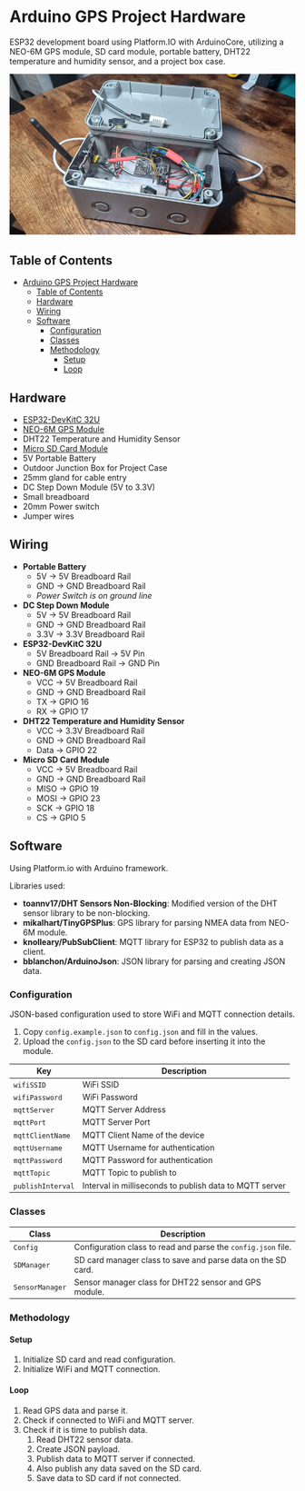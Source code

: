 # Arduino GPS Project Hardware

ESP32 development board using Platform.IO with ArduinoCore, utilizing a NEO-6M GPS module, SD card module, portable battery, DHT22 temperature and humidity sensor, and a project box case.

![Device in a junction box](docs/project_in_box.png)

## Table of Contents

- [Arduino GPS Project Hardware](#arduino-gps-project-hardware)
  - [Table of Contents](#table-of-contents)
  - [Hardware](#hardware)
  - [Wiring](#wiring)
  - [Software](#software)
    - [Configuration](#configuration)
    - [Classes](#classes)
    - [Methodology](#methodology)
      - [Setup](#setup)
      - [Loop](#loop)

## Hardware

- [ESP32-DevKitC 32U](https://www.amazon.co.uk/gp/product/B0DMRYRX6T)
- [NEO-6M GPS Module](https://www.amazon.co.uk/dp/B08XGN4YLY)
- DHT22 Temperature and Humidity Sensor
- [Micro SD Card Module](https://www.amazon.co.uk/dp/B06XHJTGGC)
- 5V Portable Battery
- Outdoor Junction Box for Project Case
- 25mm gland for cable entry
- DC Step Down Module (5V to 3.3V)
- Small breadboard
- 20mm Power switch
- Jumper wires

## Wiring

- **Portable Battery**
  - 5V → 5V Breadboard Rail
  - GND → GND Breadboard Rail
  - _Power Switch is on ground line_
- **DC Step Down Module**
  - 5V → 5V Breadboard Rail
  - GND → GND Breadboard Rail
  - 3.3V → 3.3V Breadboard Rail
- **ESP32-DevKitC 32U**
  - 5V Breadboard Rail → 5V Pin
  - GND Breadboard Rail → GND Pin
- **NEO-6M GPS Module**
  - VCC → 5V Breadboard Rail
  - GND → GND Breadboard Rail
  - TX → GPIO 16
  - RX → GPIO 17
- **DHT22 Temperature and Humidity Sensor**
  - VCC → 3.3V Breadboard Rail
  - GND → GND Breadboard Rail
  - Data → GPIO 22
- **Micro SD Card Module**
  - VCC → 5V Breadboard Rail
  - GND → GND Breadboard Rail
  - MISO → GPIO 19
  - MOSI → GPIO 23
  - SCK → GPIO 18
  - CS → GPIO 5

## Software

Using Platform.io with Arduino framework.

Libraries used:

- **toannv17/DHT Sensors Non-Blocking**: Modified version of the DHT sensor library to be non-blocking.
- **mikalhart/TinyGPSPlus**: GPS library for parsing NMEA data from NEO-6M module.
- **knolleary/PubSubClient**: MQTT library for ESP32 to publish data as a client.
- **bblanchon/ArduinoJson**: JSON library for parsing and creating JSON data.

### Configuration

JSON-based configuration used to store WiFi and MQTT connection details.

1. Copy `config.example.json` to `config.json` and fill in the values.
2. Upload the `config.json` to the SD card before inserting it into the module.

| Key | Description |
| --- | ----------- |
| `wifiSSID` | WiFi SSID |
| `wifiPassword` | WiFi Password |
| `mqttServer` | MQTT Server Address |
| `mqttPort` | MQTT Server Port |
| `mqttClientName` | MQTT Client Name of the device |
| `mqttUsername` | MQTT Username for authentication |
| `mqttPassword` | MQTT Password for authentication |
| `mqttTopic` | MQTT Topic to publish to |
| `publishInterval` | Interval in milliseconds to publish data to MQTT server |

### Classes

| Class | Description |
| ----- | ----------- |
| `Config` | Configuration class to read and parse the `config.json` file. |
| `SDManager` | SD card manager class to save and parse data on the SD card. |
| `SensorManager` | Sensor manager class for DHT22 sensor and GPS module. |

### Methodology

#### Setup

1. Initialize SD card and read configuration.
2. Initialize WiFi and MQTT connection.

#### Loop

1. Read GPS data and parse it.
2. Check if connected to WiFi and MQTT server.
3. Check if it is time to publish data.
   1. Read DHT22 sensor data.
   2. Create JSON payload.
   3. Publish data to MQTT server if connected.
   4. Also publish any data saved on the SD card.
   5. Save data to SD card if not connected.

